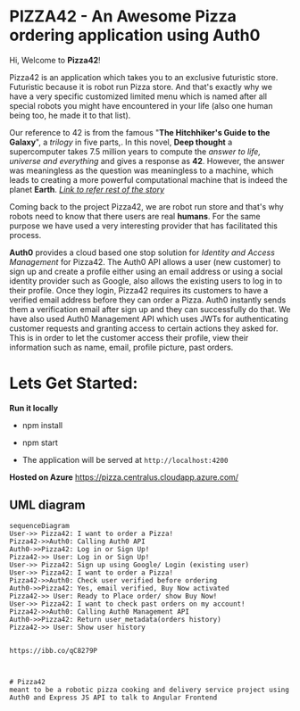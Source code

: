 # PIZZA42 - An Awesome Pizza ordering application using Auth0

Hi, Welcome to **Pizza42**!

Pizza42 is an application which takes you to an exclusive futuristic store. Futuristic because it is robot run Pizza store. And that's exactly why we have a very specific customized limited menu which is named after all special robots you might have encountered in your life (also one human being too, he made it to that list).

Our reference to 42 is from the famous "**The Hitchhiker's Guide to the Galaxy**", a _trilogy_ in five parts,. In this novel, **Deep thought** a supercomputer takes 7.5 million years to compute the *answer to life, universe and everything* and gives a response as **42**. However, the answer was meaningless as the question was meaningless to a machine, which leads to creating a more powerful computational machine that is indeed the planet **Earth**. *[Link to refer rest of the story](https://en.wikipedia.org/wiki/Phrases_from_The_Hitchhiker%27s_Guide_to_the_Galaxy)*

Coming back to the project Pizza42, we are robot run store and that's why robots need to know that there users are real **humans**. For the same purpose we have used a very interesting provider that has facilitated this process.

**Auth0** provides a cloud based one stop solution for *Identity and Access Management* for Pizza42. The Auth0 API allows a user (new customer) to sign up and create a profile either using an email address or using a social identity provider such as Google, also allows the existing users to log in to their profile. Once they login, Pizza42 requires its customers to have a verified email address before they can order a Pizza. Auth0 instantly sends them a verification email after sign up and they can successfully do that.
We have also used Auth0 Management API which uses JWTs for authenticating customer requests and granting access to certain actions they asked for. This is in order to let the customer access their profile, view their information such as name, email, profile picture, past orders.

# Lets Get Started: 

**Run it locally**
-   npm install
  
-   npm start
    
-   The application will be served at  `http://localhost:4200`

**Hosted on Azure**
https://pizza.centralus.cloudapp.azure.com/

## UML diagram


```mermaid
sequenceDiagram
User->> Pizza42: I want to order a Pizza!
Pizza42->>Auth0: Calling Auth0 API
Auth0->>Pizza42: Log in or Sign Up!
Pizza42->> User: Log in or Sign Up!
User->> Pizza42: Sign up using Google/ Login (existing user)
User->> Pizza42: I want to order a Pizza!
Pizza42->>Auth0: Check user verified before ordering
Auth0->>Pizza42: Yes, email verified, Buy Now activated
Pizza42->> User: Ready to Place order/ show Buy Now!
User->> Pizza42: I want to check past orders on my account!
Pizza42->>Auth0: Calling Auth0 Management API
Auth0->>Pizza42: Return user_metadata(orders history)
Pizza42->> User: Show user history


https://ibb.co/qC8279P


```
```

# Pizza42
meant to be a robotic pizza cooking and delivery service project using Auth0 and Express JS API to talk to Angular Frontend

